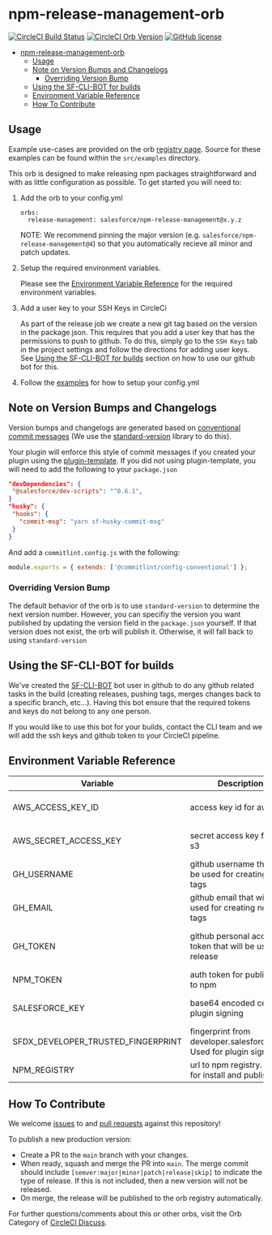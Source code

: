 # npm-release-management-orb
[![CircleCI Build Status](https://circleci.com/gh/forcedotcom/npm-release-management-orb.svg?style=shield&circle-token=7a6dcc6c02f82515aec6533ed1c7253ef38e6e13 "CircleCI Build Status")](https://circleci.com/gh/forcedotcom/npm-release-management-orb) [![CircleCI Orb Version](https://img.shields.io/badge/endpoint.svg?url=https://badges.circleci.io/orb/salesforce/npm-release-management)](https://circleci.com/orbs/registry/orb/salesforce/npm-release-management) [![GitHub license](https://img.shields.io/badge/license-MIT-blue.svg)](https://raw.githubusercontent.com/forcedotcom/npm-release-management-orb/develop/LICENSE.txt)

- [npm-release-management-orb](#npm-release-management-orb)
  - [Usage](#usage)
  - [Note on Version Bumps and Changelogs](#note-on-version-bumps-and-changelogs)
    - [Overriding Version Bump](#overriding-version-bump)
  - [Using the SF-CLI-BOT for builds](#using-the-sf-cli-bot-for-builds)
  - [Environment Variable Reference](#environment-variable-reference)
  - [How To Contribute](#how-to-contribute)

## Usage

Example use-cases are provided on the orb [registry page](https://circleci.com/orbs/registry/orb/salesforce/npm-release-management#usage-examples). Source for these examples can be found within the `src/examples` directory.

This orb is designed to make releasing npm packages straightforward and with as little configuration as possible. To get started you will need to:

1. Add the orb to your config.yml

    ```
    orbs:
      release-management: salesforce/npm-release-management@x.y.z
    ```

    NOTE: We recommend pinning the major version (e.g. `salesforce/npm-release-management@4`) so that you automatically recieve all minor and patch updates.

2. Setup the required environment variables.

    Please see the [Environment Variable Reference](#environment-variable-reference) for the required environment variables.

3. Add a user key to your SSH Keys in CircleCi

    As part of the release job we create a new git tag based on the version in the package.json. This requires that you add a user key that has the permissions to push to github. To do this, simply go to the `SSH Keys` tab in the project settings and follow the directions for adding user keys. See [Using the SF-CLI-BOT for builds](#using-the-sf-cli-bot-for-builds) section on how to use our github bot for this.

4. Follow the [examples](https://circleci.com/orbs/registry/orb/salesforce/npm-release-management#usage-examples) for how to setup your config.yml

## Note on Version Bumps and Changelogs

Version bumps and changelogs are generated based on [conventional commit messages](https://www.conventionalcommits.org/en/v1.0.0/) (We use the [standard-version](https://github.com/conventional-changelog/standard-version) library to do this).

Your plugin will enforce this style of commit messages if you created your plugin using the [plugin-template](https://github.com/salesforcecli/plugin-template/). If you did not using plugin-template, you will need to add the following to your `package.json`

```json
"devDependencies": {
 "@salesforce/dev-scripts": "^0.6.1",
}
"husky": {
 "hooks": {
   "commit-msg": "yarn sf-husky-commit-msg"
 }
}
```

And add a `commitlint.config.js` with the following:
```javascript
module.exports = { extends: ['@commitlint/config-conventional'] };
```

### Overriding Version Bump

The default behavior of the orb is to use `standard-version` to determine the next version number. However, you can specifiy the version you want published by updating the version field in the `package.json` yourself. If that version does not exist, the orb will publish it. Otherwise, it will fall back to using `standard-version`

## Using the SF-CLI-BOT for builds

We've created the [SF-CLI-BOT](https://github.com/SF-CLI-BOT) bot user in github to do any github related tasks in the build (creating releases, pushing tags, merges changes back to a specific branch, etc...). Having this bot ensure that the required tokens and keys do not belong to any one person.

If you would like to use this bot for your builds, contact the CLI team and we will add the ssh keys and github token to your CircleCI pipeline.

## Environment Variable Reference

| Variable                           | Description                                                        | Required                               |
|------------------------------------|--------------------------------------------------------------------|----------------------------------------|
| AWS_ACCESS_KEY_ID                  | access key id for aws s3                                           | Yes (only if signing packages)         |
| AWS_SECRET_ACCESS_KEY              | secret access key for aws s3                                       | Yes (only if signing packages)         |
| GH_USERNAME                        | github username that will be used for creating new tags            | No                                     |
| GH_EMAIL                           | github email that will be used for creating new tags               | No                                     |
| GH_TOKEN                           | github personal access token that will be used for release         | Yes (only if creating github releases) |
| NPM_TOKEN                          | auth token for publishing to npm                                   | Yes                                    |
| SALESFORCE_KEY                     | base64 encoded cert for plugin signing                             | Yes (only if signing packages)         |
| SFDX_DEVELOPER_TRUSTED_FINGERPRINT | fingerprint from developer.salesforce.com. Used for plugin signing | No                                     |
| NPM_REGISTRY                       | url to npm registry. Used for install and publish.                 | No                                     |


## How To Contribute

We welcome [issues](https://github.com/forcedotcom/npm-release-management-orb/issues) to and [pull requests](https://github.com/forcedotcom/npm-release-management-orb/pulls) against this repository!

To publish a new production version:
* Create a PR to the `main` branch with your changes.
* When ready, squash and merge the PR into `main`. The merge commit should include `[semver:major|minor|patch|release|skip]` to indicate the type of release. If this is not included, then a new version will not be released.
* On merge, the release will be published to the orb registry automatically.

For further questions/comments about this or other orbs, visit the Orb Category of [CircleCI Discuss](https://discuss.circleci.com/c/orbs).
